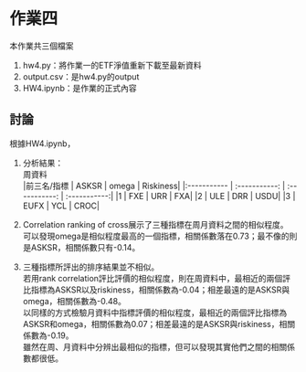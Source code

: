 #  作業四
本作業共三個檔案
1. hw4.py：將作業一的ETF淨值重新下載至最新資料
2. output.csv：是hw4.py的output
3. HW4.ipynb：是作業的正式內容

## 討論
根據HW4.ipynb，
1. 分析結果：   
周資料  
|前三名/指標 | ASKSR | omega | Riskiness|
|:----------- | :-----------:  | :-----------: | :-----------:|
|1               | FXE          | URR | FXA|
|2 | ULE | DRR | USDU|
|3 | EUFX | YCL | CROC|

2. Correlation ranking of cross展示了三種指標在周月資料之間的相似程度。   
可以發現omega是相似程度最高的一個指標，相關係數落在0.73；最不像的則是ASKSR，相關係數只有-0.14。

3. 三種指標所評出的排序結果並不相似。   
若用rank correlation評比評價的相似程度，則在周資料中，最相近的兩個評比指標為ASKSR以及riskiness，相關係數為-0.04；相差最遠的是ASKSR與omega，相關係數為-0.48。   
以同樣的方式檢驗月資料中指標評價的相似程度，最相近的兩個評比指標為ASKSR和omega，相關係數為0.07；相差最遠的是ASKSR與riskiness，相關係數為-0.19。   
雖然在周、月資料中分辨出最相似的指標，但可以發現其實他們之間的相關係數都很低。
